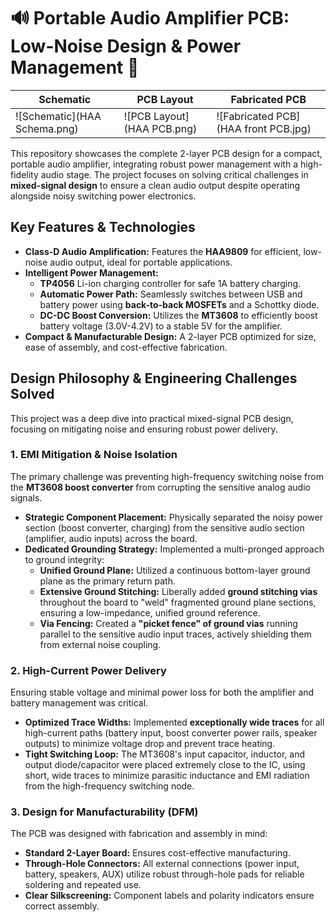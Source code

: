 # 🔊 Portable Audio Amplifier PCB: Low-Noise Design & Power Management 🔋

| Schematic | PCB Layout | Fabricated PCB |
|----------|-------------|----------------|
| ![Schematic](HAA Schema.png)| ![PCB Layout](HAA PCB.png) | ![Fabricated PCB](HAA front PCB.jpg) |

This repository showcases the complete 2-layer PCB design for a compact, portable audio amplifier, integrating robust power management with a high-fidelity audio stage. The project focuses on solving critical challenges in **mixed-signal design** to ensure a clean audio output despite operating alongside noisy switching power electronics.

## **Key Features & Technologies**

* **Class-D Audio Amplification:** Features the **HAA9809** for efficient, low-noise audio output, ideal for portable applications.
* **Intelligent Power Management:**
    * **TP4056** Li-ion charging controller for safe 1A battery charging.
    * **Automatic Power Path:** Seamlessly switches between USB and battery power using **back-to-back MOSFETs** and a Schottky diode.
    * **DC-DC Boost Conversion:** Utilizes the **MT3608** to efficiently boost battery voltage (3.0V-4.2V) to a stable 5V for the amplifier.
* **Compact & Manufacturable Design:** A 2-layer PCB optimized for size, ease of assembly, and cost-effective fabrication.

## **Design Philosophy & Engineering Challenges Solved**

This project was a deep dive into practical mixed-signal PCB design, focusing on mitigating noise and ensuring robust power delivery.

### **1. EMI Mitigation & Noise Isolation**

The primary challenge was preventing high-frequency switching noise from the **MT3608 boost converter** from corrupting the sensitive analog audio signals.

* **Strategic Component Placement:** Physically separated the noisy power section (boost converter, charging) from the sensitive audio section (amplifier, audio inputs) across the board.
* **Dedicated Grounding Strategy:** Implemented a multi-pronged approach to ground integrity:
    * **Unified Ground Plane:** Utilized a continuous bottom-layer ground plane as the primary return path.
    * **Extensive Ground Stitching:** Liberally added **ground stitching vias** throughout the board to "weld" fragmented ground plane sections, ensuring a low-impedance, unified ground reference.
    * **Via Fencing:** Created a **"picket fence" of ground vias** running parallel to the sensitive audio input traces, actively shielding them from external noise coupling.

### **2. High-Current Power Delivery**

Ensuring stable voltage and minimal power loss for both the amplifier and battery management was critical.

* **Optimized Trace Widths:** Implemented **exceptionally wide traces** for all high-current paths (battery input, boost converter power rails, speaker outputs) to minimize voltage drop and prevent trace heating.
* **Tight Switching Loop:** The MT3608's input capacitor, inductor, and output diode/capacitor were placed extremely close to the IC, using short, wide traces to minimize parasitic inductance and EMI radiation from the high-frequency switching node.

### **3. Design for Manufacturability (DFM)**

The PCB was designed with fabrication and assembly in mind:

* **Standard 2-Layer Board:** Ensures cost-effective manufacturing.
* **Through-Hole Connectors:** All external connections (power input, battery, speakers, AUX) utilize robust through-hole pads for reliable soldering and repeated use.
* **Clear Silkscreening:** Component labels and polarity indicators ensure correct assembly.

